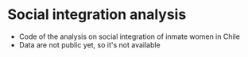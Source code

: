 
# Social integration analysis

- Code of the analysis on social integration of inmate women in Chile
- Data are not public yet, so it's not available